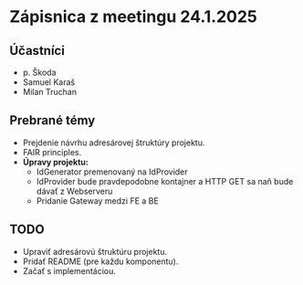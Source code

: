 # Zápisnica z meetingu 24.1.2025

## Účastníci

- p. Škoda
- Samuel Karaš
- Milan Truchan

## Prebrané témy

- Prejdenie návrhu adresárovej štruktúry projektu.
- FAIR principles.
- **Úpravy projektu:**
    - IdGenerator premenovaný na IdProvider
    - IdProvider bude pravdepodobne kontajner a HTTP GET sa naň bude dávať z Webserveru
    - Pridanie Gateway medzi FE a BE

## TODO

- Upraviť adresárovú štruktúru projektu. 
- Pridať README (pre každu komponentu).
- Začať s implementáciou.
